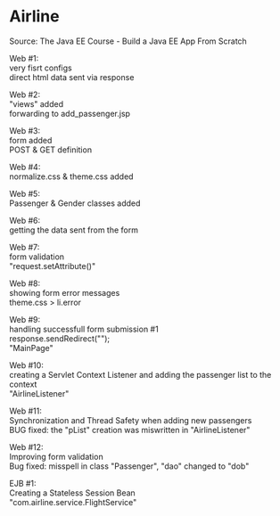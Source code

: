 # Airline

Source: The Java EE Course - Build a Java EE App From Scratch

Web #1:\
	very fisrt configs\
	direct html data sent via response

Web #2:\
	"views" added\
	forwarding to add_passenger.jsp

Web #3:\
	form added\
	POST & GET definition

Web #4:\
	normalize.css & theme.css added

Web #5:\
	Passenger & Gender classes added

Web #6:\
	getting the data sent from the form

Web #7:\
	form validation\
	"request.setAttribute()"

Web #8:\
	showing form error messages\
	theme.css > li.error

Web #9:\
	handling successfull form submission #1\
	response.sendRedirect("");\
	"MainPage"

Web #10:\
	creating a Servlet Context Listener and adding the passenger list to the context\
	"AirlineListener"

Web #11:\
	Synchronization and Thread Safety when adding new passengers\
	BUG fixed: the "pList" creation was miswritten in "AirlineListener"

Web #12:\
	Improving form validation\
	Bug fixed: misspell in class "Passenger", "dao" changed to "dob"

EJB #1:\
	Creating a Stateless Session Bean\
	"com.airline.service.FlightService"